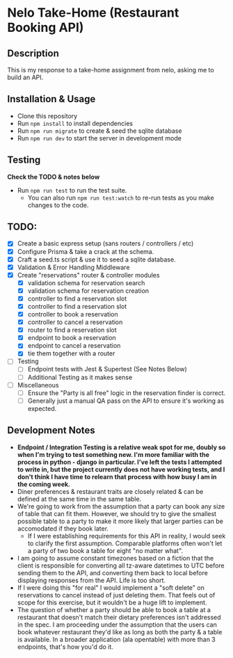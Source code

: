# Nelo Take-Home (Restaurant Booking API)

## Description

This is my response to a take-home assignment from nelo, asking me to build an API.

## Installation & Usage

- Clone this repository
- Run `npm install` to install dependencies
- Run `npm run migrate` to create & seed the sqlite database
- Run `npm run dev` to start the server in development mode

## Testing

**Check the TODO & notes below**

- Run `npm run test` to run the test suite.
  - You can also run `npm run test:watch` to re-run tests as you make changes to the code.

## TODO:

- [x] Create a basic express setup (sans routers / controllers / etc)
- [x] Configure Prisma & take a crack at the schema.
- [x] Craft a seed.ts script & use it to seed a sqlite database.
- [x] Validation & Error Handling Middleware
- [x] Create "reservations" router & controller modules
  - [x] validation schema for reservation search
  - [x] validation schema for reservation creation
  - [x] controller to find a reservation slot
  - [x] controller to find a reservation slot
  - [x] controller to book a reservation
  - [x] controller to cancel a reservation
  - [x] router to find a reservation slot
  - [x] endpoint to book a reservation
  - [x] endpoint to cancel a reservation
  - [x] tie them together with a router
- [ ] Testing
  - [ ] Endpoint tests with Jest & Supertest (See Notes Below)
  - [ ] Additional Testing as it makes sense
- [ ] Miscellaneous
  - [ ] Ensure the "Party is all free" logic in the reservation finder is correct.
  - [ ] Generally just a manual QA pass on the API to ensure it's working as expected.

## Development Notes

- **Endpoint / Integration Testing is a relative weak spot for me, doubly so when I'm trying to test something new. I'm more familiar with the process in python - django in particular. I've left the tests I attempted to write in, but the project currently does not have working tests, and I don't think I have time to relearn that process with how busy I am in the coming week.**
- Diner preferences & restaurant traits are closely related & can be defined at the same time in the same table.
- We're going to work from the assumption that a party can book any size of table that can fit them. However, we should try to give the smallest possible table to a party to make it more likely that larger parties can be accomodated if they book later.
  - If I were establishing requirements for this API in reality, I would seek to clarify the first assumption. Comparable platforms often won't let a party of two book a table for eight "no matter what".
- I am going to assume constant timezones based on a fiction that the client is responsible for converting all tz-aware datetimes to UTC before sending them to the API, and converting them back to local before displaying responses from the API. Life is too short.
- If I were doing this "for real" I would implement a "soft delete" on reservations to cancel instead of just deleting them. That feels out of scope for this exercise, but it wouldn't be a huge lift to implement.
- The question of whether a party should be able to book a table at a restaurant that doesn't match their dietary preferences isn't addressed in the spec. I am proceeding under the assumption that the users can book whatever restaurant they'd like as long as both the party & a table is available. In a broader application (ala opentable) with more than 3 endpoints, that's how you'd do it.